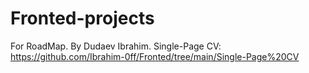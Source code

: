 # Fronted-projects
For RoadMap.
By Dudaev Ibrahim.
Single-Page CV: https://github.com/Ibrahim-0ff/Fronted/tree/main/Single-Page%20CV
